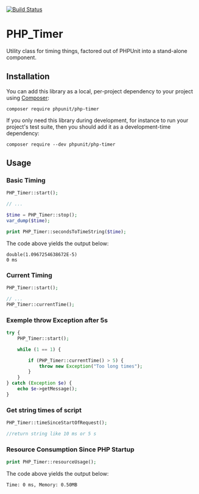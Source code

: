 [![Build Status](https://travis-ci.org/sebastianbergmann/php-timer.svg?branch=master)](https://travis-ci.org/sebastianbergmann/php-timer)

# PHP_Timer

Utility class for timing things, factored out of PHPUnit into a stand-alone component.

## Installation

You can add this library as a local, per-project dependency to your project using [Composer](https://getcomposer.org/):

    composer require phpunit/php-timer

If you only need this library during development, for instance to run your project's test suite, then you should add it as a development-time dependency:

    composer require --dev phpunit/php-timer

## Usage

### Basic Timing

```php
PHP_Timer::start();

// ...

$time = PHP_Timer::stop();
var_dump($time);

print PHP_Timer::secondsToTimeString($time);
```

The code above yields the output below:

    double(1.0967254638672E-5)
    0 ms

### Current Timing

```php
PHP_Timer::start();

// ...
PHP_Timer::currentTime();
```

### Exemple throw Exception after 5s

```php
try {
    PHP_Timer::start();

    while (1 == 1) {

        if (PHP_Timer::currentTime() > 5) {
            throw new Exception("Too long times");
        }
    }
} catch (Exception $e) {
    echo $e->getMessage();
}
```

### Get string times of script

```php
PHP_Timer::timeSinceStartOfRequest();

//return string like 10 ms or 5 s
```

### Resource Consumption Since PHP Startup

```php
print PHP_Timer::resourceUsage();
```

The code above yields the output below:

    Time: 0 ms, Memory: 0.50MB
